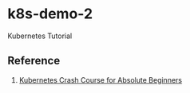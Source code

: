 # k8s-demo-2

Kubernetes Tutorial

## Reference

1. [Kubernetes Crash Course for Absolute Beginners](https://www.youtube.com/watch?v=s_o8dwzRlu4)
